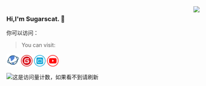<a href="#">
<img align="right" src="https://github-readme-stats.vercel.app/api?username=Sugarscat&show_icons=true&inc">
</a>

### Hi,I'm Sugarscat. :wave:

你可以访问：
> You can visit:

[<img title = "Website" src = "https://github.com/Sugarscat/CollectionOfPictures/blob/main/icon/website.png" height = "34">](https://sugarscat.github.io/)
[<img title = "Gitee" src = "https://github.com/Sugarscat/CollectionOfPictures/blob/main/icon/gitee.png" height = "30">](https://gitee.com/Sugarscat)
[<img title = "BiliBili" src = "https://github.com/Sugarscat/CollectionOfPictures/blob/main/icon/bilibili.png" height = "30">](https://space.bilibili.com/693173327?spm_id_from=333.1007.0.0)
[<img title = "YouTube" src = "https://github.com/Sugarscat/CollectionOfPictures/blob/main/icon/youtube.png" height = "30">](https://www.youtube.com/channel/UCzatmr6pXZzMRe4gbhJqIPA)

![这是访问量计数，如果看不到请刷新](https://jwenjian-visitor-badge-5.glitch.me/badge?page_id=Sugarscat.Sugarscat.readme)

